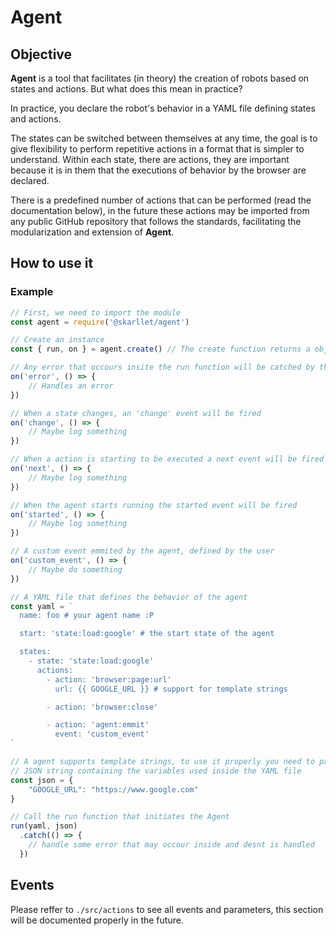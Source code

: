 # Agent

## Objective
**Agent** is a tool that facilitates (in theory) the creation of robots based on states and actions. But what does this mean in practice?

In practice, you declare the robot's behavior in a YAML file defining states and actions.

The states can be switched between themselves at any time, the goal is to give flexibility to perform repetitive actions in a format that is simpler to understand. Within each state, there are actions, they are important because it is in them that the executions of behavior by the browser are declared.

There is a predefined number of actions that can be performed (read the documentation below), in the future these actions may be imported from any public GitHub repository that follows the standards, facilitating the modularization and extension of **Agent**.

## How to use it

### Example
```js
// First, we need to import the module
const agent = require('@skarllet/agent')

// Create an instance
const { run, on } = agent.create() // The create function returns a object with the functions 'run' and 'on'

// Any error that occours insite the run function will be catched by the error handler
on('error', () => {
	// Handles an error
})

// When a state changes, an 'change' event will be fired
on('change', () => {
	// Maybe log something
})

// When a action is starting to be executed a next event will be fired
on('next', () => {
	// Maybe log something
})

// When the agent starts running the started event will be fired
on('started', () => {
	// Maybe log something
})

// A custom event emmited by the agent, defined by the user
on('custom_event', () => {
	// Maybe do something
})

// A YAML file that defines the behavior of the agent
const yaml = `
  name: foo # your agent name :P

  start: 'state:load:google' # the start state of the agent

  states:
    - state: 'state:load:google'
      actions:
        - action: 'browser:page:url'
          url: {{ GOOGLE_URL }} # support for template strings

        - action: 'browser:close'

        - action: 'agent:emmit'
          event: 'custom_event'
`

// A agent supports template strings, to use it properly you need to pass a
// JSON string containing the variables used inside the YAML file
const json = {
	"GOOGLE_URL": "https://www.google.com"
}

// Call the run function that initiates the Agent
run(yaml, json)
  .catch(() => {
    // handle some error that may occour inside and desnt is handled
  })
```

## Events
Please reffer to ``` ./src/actions ``` to see all events and parameters, this section will be documented properly in the future.
